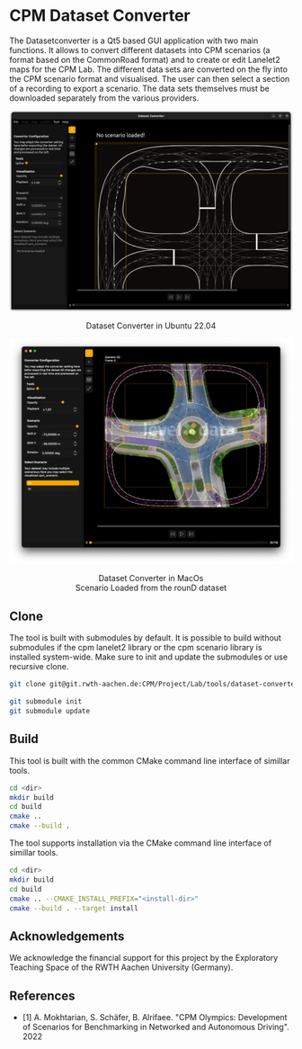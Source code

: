 # CPM Dataset Converter

The Datasetconverter is a Qt5 based GUI application with two main functions.
It allows to convert different datasets into CPM scenarios (a format based on the CommonRoad format) and to create or edit Lanelet2 maps for the CPM Lab.
The different data sets are converted on the fly into the CPM scenario format and visualised.
The user can then select a section of a recording to export a scenario. The data sets themselves must be downloaded separately from the various providers.

![Screenshot Ubuntu 22.04](documentation/screenshot-ubuntu.png)
<div align="center">Dataset Converter in Ubuntu 22.04</div>

![Screenshot Ubuntu 22.04](documentation/screenshot-macos.png)
<div align="center">Dataset Converter in MacOs <br> Scenario Loaded from the rounD dataset</div>

## Clone

The tool is built with submodules by default.
It is possible to build without submodules if the cpm lanelet2 library or the cpm scenario library is installed system-wide.
Make sure to init and update the submodules or use recursive clone.

```bash
git clone git@git.rwth-aachen.de:CPM/Project/Lab/tools/dataset-converter.git --recursive
```

```bash
git submodule init
git submodule update
```

## Build

This tool is built with the common CMake command line interface of simillar tools.

```bash
cd <dir>
mkdir build
cd build
cmake ..
cmake --build .
```

The tool supports installation via the CMake command line interface of simillar tools.

```bash
cd <dir>
mkdir build
cd build
cmake .. --CMAKE_INSTALL_PREFIX="<install-dir>"
cmake --build . --target install
```

## Acknowledgements
We acknowledge the financial support for this project by the Exploratory Teaching Space of the RWTH Aachen University (Germany).

## References
* [1] A. Mokhtarian, S. Schäfer, B. Alrifaee. "CPM Olympics: Development of Scenarios for Benchmarking in
Networked and Autonomous Driving". 2022

